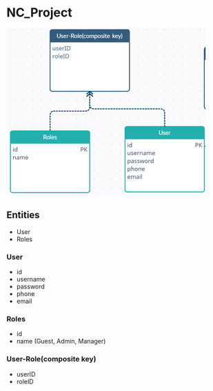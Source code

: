 # NC_Project

![Entyties](https://github.com/Aliluev/NC_Project/blob/development/User-Roles.png)

## Entities
* User
* Roles


### User
* id
* username
* password
* phone
* email

### Roles
* id
* name (Guest, Admin, Manager)

### User-Role(composite key)
* userID
* roleID

